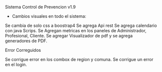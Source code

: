 Sistema Control de Prevencion v1.9 
- Cambios visuales en todo el sistema:

Se cambia de solo css a boostrap4
Se agrega Api rest
Se agrega calendario con java Scrips.
Se Agregan metricas en los paneles de Administrador, Profesional, Cliente.
Se agregar Visualizador de pdf y se agrega generadores de PDF.

Error Correguidos

Se corrigue error en los combox de region y comuna.
Se corrigue un error en el login.

